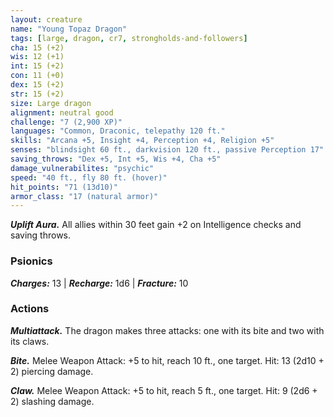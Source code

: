 ```yaml
---
layout: creature
name: "Young Topaz Dragon"
tags: [large, dragon, cr7, strongholds-and-followers]
cha: 15 (+2)
wis: 12 (+1)
int: 15 (+2)
con: 11 (+0)
dex: 15 (+2)
str: 15 (+2)
size: Large dragon
alignment: neutral good
challenge: "7 (2,900 XP)"
languages: "Common, Draconic, telepathy 120 ft."
skills: "Arcana +5, Insight +4, Perception +4, Religion +5"
senses: "blindsight 60 ft., darkvision 120 ft., passive Perception 17"
saving_throws: "Dex +5, Int +5, Wis +4, Cha +5"
damage_vulnerabilites: "psychic"
speed: "40 ft., fly 80 ft. (hover)"
hit_points: "71 (13d10)"
armor_class: "17 (natural armor)"
---
```


***Uplift Aura.*** All allies within 30 feet gain +2 on
Intelligence checks and saving throws.

### Psionics

***Charges:*** 13 | ***Recharge:*** 1d6 | ***Fracture:*** 10

### Actions

***Multiattack.*** The dragon makes three attacks: one
with its bite and two with its claws.

***Bite.*** Melee Weapon Attack: +5 to hit, reach 10 ft.,
one target. Hit: 13 (2d10 + 2) piercing damage.

***Claw.*** Melee Weapon Attack: +5 to hit, reach 5 ft.,
one target. Hit: 9 (2d6 + 2) slashing damage.
